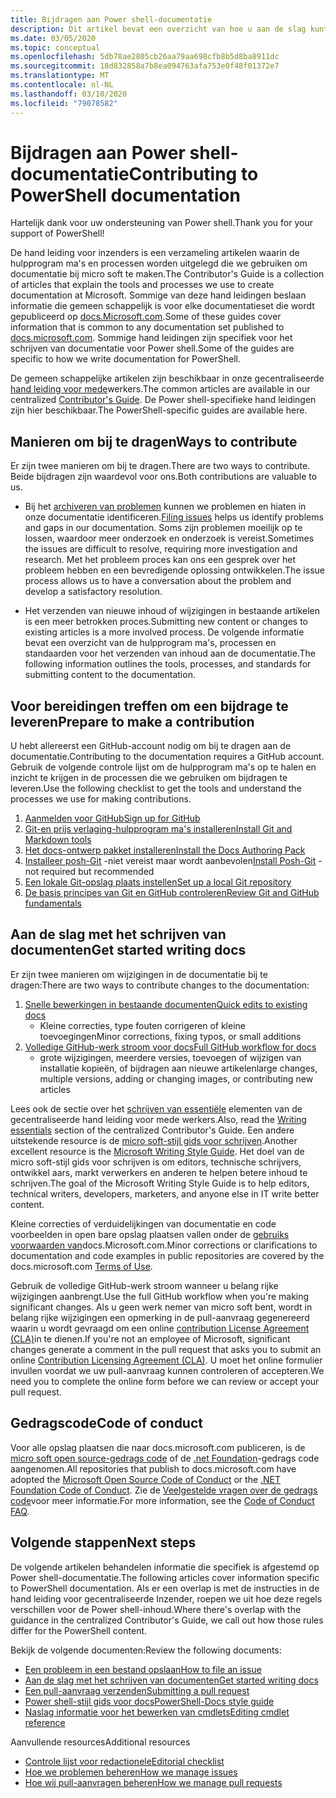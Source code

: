 ```yaml
---
title: Bijdragen aan Power shell-documentatie
description: Dit artikel bevat een overzicht van hoe u aan de slag kunt gaan als bijdrager aan de Power shell-documentatie.
ms.date: 03/05/2020
ms.topic: conceptual
ms.openlocfilehash: 5db78ae2805cb26aa79aa698cfb8b5d8ba8911dc
ms.sourcegitcommit: 18d832858a7b8ea094763afa753e0f48f01372e7
ms.translationtype: MT
ms.contentlocale: nl-NL
ms.lasthandoff: 03/10/2020
ms.locfileid: "79078582"
---
```

# <a name="contributing-to-powershell-documentation"></a><span data-ttu-id="87c15-103">Bijdragen aan Power shell-documentatie</span><span class="sxs-lookup"><span data-stu-id="87c15-103">Contributing to PowerShell documentation</span></span>

<span data-ttu-id="87c15-104">Hartelijk dank voor uw ondersteuning van Power shell.</span><span class="sxs-lookup"><span data-stu-id="87c15-104">Thank you for your support of PowerShell!</span></span>

<span data-ttu-id="87c15-105">De hand leiding voor inzenders is een verzameling artikelen waarin de hulpprogram ma's en processen worden uitgelegd die we gebruiken om documentatie bij micro soft te maken.</span><span class="sxs-lookup"><span data-stu-id="87c15-105">The Contributor's Guide is a collection of articles that explain the tools and processes we use to create documentation at Microsoft.</span></span> <span data-ttu-id="87c15-106">Sommige van deze hand leidingen beslaan informatie die gemeen schappelijk is voor elke documentatieset die wordt gepubliceerd op [docs.Microsoft.com][docs].</span><span class="sxs-lookup"><span data-stu-id="87c15-106">Some of these guides cover information that is common to any documentation set published to [docs.microsoft.com][docs].</span></span> <span data-ttu-id="87c15-107">Sommige hand leidingen zijn specifiek voor het schrijven van documentatie voor Power shell.</span><span class="sxs-lookup"><span data-stu-id="87c15-107">Some of the guides are specific to how we write documentation for PowerShell.</span></span>

<span data-ttu-id="87c15-108">De gemeen schappelijke artikelen zijn beschikbaar in onze gecentraliseerde [hand leiding voor mede][contribute]werkers.</span><span class="sxs-lookup"><span data-stu-id="87c15-108">The common articles are available in our centralized [Contributor's Guide][contribute].</span></span> <span data-ttu-id="87c15-109">De Power shell-specifieke hand leidingen zijn hier beschikbaar.</span><span class="sxs-lookup"><span data-stu-id="87c15-109">The PowerShell-specific guides are available here.</span></span>

## <a name="ways-to-contribute"></a><span data-ttu-id="87c15-110">Manieren om bij te dragen</span><span class="sxs-lookup"><span data-stu-id="87c15-110">Ways to contribute</span></span>

<span data-ttu-id="87c15-111">Er zijn twee manieren om bij te dragen.</span><span class="sxs-lookup"><span data-stu-id="87c15-111">There are two ways to contribute.</span></span> <span data-ttu-id="87c15-112">Beide bijdragen zijn waardevol voor ons.</span><span class="sxs-lookup"><span data-stu-id="87c15-112">Both contributions are valuable to us.</span></span>

- <span data-ttu-id="87c15-113">Bij het [archiveren van problemen][file-an-issue] kunnen we problemen en hiaten in onze documentatie identificeren.</span><span class="sxs-lookup"><span data-stu-id="87c15-113">[Filing issues][file-an-issue] helps us identify problems and gaps in our documentation.</span></span> <span data-ttu-id="87c15-114">Soms zijn problemen moeilijk op te lossen, waardoor meer onderzoek en onderzoek is vereist.</span><span class="sxs-lookup"><span data-stu-id="87c15-114">Sometimes the issues are difficult to resolve, requiring more investigation and research.</span></span> <span data-ttu-id="87c15-115">Met het probleem proces kan ons een gesprek over het probleem hebben en een bevredigende oplossing ontwikkelen.</span><span class="sxs-lookup"><span data-stu-id="87c15-115">The issue process allows us to have a conversation about the problem and develop a satisfactory resolution.</span></span>

- <span data-ttu-id="87c15-116">Het verzenden van nieuwe inhoud of wijzigingen in bestaande artikelen is een meer betrokken proces.</span><span class="sxs-lookup"><span data-stu-id="87c15-116">Submitting new content or changes to existing articles is a more involved process.</span></span> <span data-ttu-id="87c15-117">De volgende informatie bevat een overzicht van de hulpprogram ma's, processen en standaarden voor het verzenden van inhoud aan de documentatie.</span><span class="sxs-lookup"><span data-stu-id="87c15-117">The following information outlines the tools, processes, and standards for submitting content to the documentation.</span></span>

## <a name="prepare-to-make-a-contribution"></a><span data-ttu-id="87c15-118">Voor bereidingen treffen om een bijdrage te leveren</span><span class="sxs-lookup"><span data-stu-id="87c15-118">Prepare to make a contribution</span></span>

<span data-ttu-id="87c15-119">U hebt allereerst een GitHub-account nodig om bij te dragen aan de documentatie.</span><span class="sxs-lookup"><span data-stu-id="87c15-119">Contributing to the documentation requires a GitHub account.</span></span> <span data-ttu-id="87c15-120">Gebruik de volgende controle lijst om de hulpprogram ma's op te halen en inzicht te krijgen in de processen die we gebruiken om bijdragen te leveren.</span><span class="sxs-lookup"><span data-stu-id="87c15-120">Use the following checklist to get the tools and understand the processes we use for making contributions.</span></span>

1. [<span data-ttu-id="87c15-121">Aanmelden voor GitHub</span><span class="sxs-lookup"><span data-stu-id="87c15-121">Sign up for GitHub</span></span>](/contribute/get-started-setup-github)
1. [<span data-ttu-id="87c15-122">Git-en prijs verlaging-hulpprogram ma's installeren</span><span class="sxs-lookup"><span data-stu-id="87c15-122">Install Git and Markdown tools</span></span>](/contribute/get-started-setup-tools)
1. [<span data-ttu-id="87c15-123">Het docs-ontwerp pakket installeren</span><span class="sxs-lookup"><span data-stu-id="87c15-123">Install the Docs Authoring Pack</span></span>](/contribute/how-to-write-docs-auth-pack)
1. <span data-ttu-id="87c15-124">[Installeer posh-Git][posh-git] -niet vereist maar wordt aanbevolen</span><span class="sxs-lookup"><span data-stu-id="87c15-124">[Install Posh-Git][posh-git] - not required but recommended</span></span>
1. [<span data-ttu-id="87c15-125">Een lokale Git-opslag plaats instellen</span><span class="sxs-lookup"><span data-stu-id="87c15-125">Set up a local Git repository</span></span>](/contribute/get-started-setup-local)
1. [<span data-ttu-id="87c15-126">De basis principes van Git en GitHub controleren</span><span class="sxs-lookup"><span data-stu-id="87c15-126">Review Git and GitHub fundamentals</span></span>](/contribute/git-github-fundamentals)

## <a name="get-started-writing-docs"></a><span data-ttu-id="87c15-127">Aan de slag met het schrijven van documenten</span><span class="sxs-lookup"><span data-stu-id="87c15-127">Get started writing docs</span></span>

<span data-ttu-id="87c15-128">Er zijn twee manieren om wijzigingen in de documentatie bij te dragen:</span><span class="sxs-lookup"><span data-stu-id="87c15-128">There are two ways to contribute changes to the documentation:</span></span>

1. [<span data-ttu-id="87c15-129">Snelle bewerkingen in bestaande documenten</span><span class="sxs-lookup"><span data-stu-id="87c15-129">Quick edits to existing docs</span></span>](/contribute/#quick-edits-to-existing-documents)
   - <span data-ttu-id="87c15-130">Kleine correcties, type fouten corrigeren of kleine toevoegingen</span><span class="sxs-lookup"><span data-stu-id="87c15-130">Minor corrections, fixing typos, or small additions</span></span>
1. [<span data-ttu-id="87c15-131">Volledige GitHub-werk stroom voor docs</span><span class="sxs-lookup"><span data-stu-id="87c15-131">Full GitHub workflow for docs</span></span>](/contribute/how-to-write-workflows-major)
   - <span data-ttu-id="87c15-132">grote wijzigingen, meerdere versies, toevoegen of wijzigen van installatie kopieën, of bijdragen aan nieuwe artikelen</span><span class="sxs-lookup"><span data-stu-id="87c15-132">large changes, multiple versions, adding or changing images, or contributing new articles</span></span>

<span data-ttu-id="87c15-133">Lees ook de sectie over het [schrijven van essentiële](/contribute/style-quick-start) elementen van de gecentraliseerde hand leiding voor mede werkers.</span><span class="sxs-lookup"><span data-stu-id="87c15-133">Also, read the [Writing essentials](/contribute/style-quick-start) section of the centralized Contributor's Guide.</span></span> <span data-ttu-id="87c15-134">Een andere uitstekende resource is de [micro soft-stijl gids voor schrijven][style-guide].</span><span class="sxs-lookup"><span data-stu-id="87c15-134">Another excellent resource is the [Microsoft Writing Style Guide][style-guide].</span></span> <span data-ttu-id="87c15-135">Het doel van de micro soft-stijl gids voor schrijven is om editors, technische schrijvers, ontwikkel aars, markt verwerkers en anderen te helpen betere inhoud te schrijven.</span><span class="sxs-lookup"><span data-stu-id="87c15-135">The goal of the Microsoft Writing Style Guide is to help editors, technical writers, developers, marketers, and anyone else in IT write better content.</span></span>

<span data-ttu-id="87c15-136">Kleine correcties of verduidelijkingen van documentatie en code voorbeelden in open bare opslag plaatsen vallen onder de [gebruiks voorwaarden van][terms-of-use]docs.Microsoft.com.</span><span class="sxs-lookup"><span data-stu-id="87c15-136">Minor corrections or clarifications to documentation and code examples in public repositories are covered by the docs.microsoft.com [Terms of Use][terms-of-use].</span></span>

<span data-ttu-id="87c15-137">Gebruik de volledige GitHub-werk stroom wanneer u belang rijke wijzigingen aanbrengt.</span><span class="sxs-lookup"><span data-stu-id="87c15-137">Use the full GitHub workflow when you're making significant changes.</span></span> <span data-ttu-id="87c15-138">Als u geen werk nemer van micro soft bent, wordt in belang rijke wijzigingen een opmerking in de pull-aanvraag gegenereerd waarin u wordt gevraagd om een online [contribution License Agreement (CLA)][cla]in te dienen.</span><span class="sxs-lookup"><span data-stu-id="87c15-138">If you're not an employee of Microsoft, significant changes generate a comment in the pull request that asks you to submit an online [Contribution Licensing Agreement (CLA)][cla].</span></span> <span data-ttu-id="87c15-139">U moet het online formulier invullen voordat we uw pull-aanvraag kunnen controleren of accepteren.</span><span class="sxs-lookup"><span data-stu-id="87c15-139">We need you to complete the online form before we can review or accept your pull request.</span></span>

## <a name="code-of-conduct"></a><span data-ttu-id="87c15-140">Gedragscode</span><span class="sxs-lookup"><span data-stu-id="87c15-140">Code of conduct</span></span>

<span data-ttu-id="87c15-141">Voor alle opslag plaatsen die naar docs.microsoft.com publiceren, is de [micro soft open source-gedrags code](https://opensource.microsoft.com/codeofconduct/) of de [.net Foundation](https://dotnetfoundation.org/code-of-conduct)-gedrags code aangenomen.</span><span class="sxs-lookup"><span data-stu-id="87c15-141">All repositories that publish to docs.microsoft.com have adopted the [Microsoft Open Source Code of Conduct](https://opensource.microsoft.com/codeofconduct/) or the [.NET Foundation Code of Conduct](https://dotnetfoundation.org/code-of-conduct).</span></span> <span data-ttu-id="87c15-142">Zie de [Veelgestelde vragen over de gedrags code](https://opensource.microsoft.com/codeofconduct/faq/)voor meer informatie.</span><span class="sxs-lookup"><span data-stu-id="87c15-142">For more information, see the [Code of Conduct FAQ](https://opensource.microsoft.com/codeofconduct/faq/).</span></span>

## <a name="next-steps"></a><span data-ttu-id="87c15-143">Volgende stappen</span><span class="sxs-lookup"><span data-stu-id="87c15-143">Next steps</span></span>

<span data-ttu-id="87c15-144">De volgende artikelen behandelen informatie die specifiek is afgestemd op Power shell-documentatie.</span><span class="sxs-lookup"><span data-stu-id="87c15-144">The following articles cover information specific to PowerShell documentation.</span></span> <span data-ttu-id="87c15-145">Als er een overlap is met de instructies in de hand leiding voor gecentraliseerde Inzender, roepen we uit hoe deze regels verschillen voor de Power shell-inhoud.</span><span class="sxs-lookup"><span data-stu-id="87c15-145">Where there's overlap with the guidance in the centralized Contributor's Guide, we call out how those rules differ for the PowerShell content.</span></span>

<span data-ttu-id="87c15-146">Bekijk de volgende documenten:</span><span class="sxs-lookup"><span data-stu-id="87c15-146">Review the following documents:</span></span>

- [<span data-ttu-id="87c15-147">Een probleem in een bestand opslaan</span><span class="sxs-lookup"><span data-stu-id="87c15-147">How to file an issue</span></span>](file-an-issue.md)
- [<span data-ttu-id="87c15-148">Aan de slag met het schrijven van documenten</span><span class="sxs-lookup"><span data-stu-id="87c15-148">Get started writing docs</span></span>](get-started-writing.md)
- [<span data-ttu-id="87c15-149">Een pull-aanvraag verzenden</span><span class="sxs-lookup"><span data-stu-id="87c15-149">Submitting a pull request</span></span>](pull-requests.md)
- [<span data-ttu-id="87c15-150">Power shell-stijl gids voor docs</span><span class="sxs-lookup"><span data-stu-id="87c15-150">PowerShell-Docs style guide</span></span>](powershell-style-guide.md)
- [<span data-ttu-id="87c15-151">Naslag informatie voor het bewerken van cmdlets</span><span class="sxs-lookup"><span data-stu-id="87c15-151">Editing cmdlet reference</span></span>](editing-cmdlet-ref.md)

<span data-ttu-id="87c15-152">Aanvullende resources</span><span class="sxs-lookup"><span data-stu-id="87c15-152">Additional resources</span></span>

- [<span data-ttu-id="87c15-153">Controle lijst voor redactionele</span><span class="sxs-lookup"><span data-stu-id="87c15-153">Editorial checklist</span></span>](editorial-checklist.md)
- [<span data-ttu-id="87c15-154">Hoe we problemen beheren</span><span class="sxs-lookup"><span data-stu-id="87c15-154">How we manage issues</span></span>](managing-issues.md)
- [<span data-ttu-id="87c15-155">Hoe wij pull-aanvragen beheren</span><span class="sxs-lookup"><span data-stu-id="87c15-155">How we manage pull requests</span></span>](managing-pull-requests.md)

<!--link refs-->
[cla]: https://cla.microsoft.com/
[contribute]: /contribute/
[docs]: https://docs.microsoft.com/
[file-an-issue]: file-an-issue.md
[posh-git]: https://www.powershellgallery.com/packages/posh-git
[psdocs]: https://docs.microsoft.com/powershell
[style-guide]: https://docs.microsoft.com/style-guide/welcome/
[terms-of-use]: https://docs.microsoft.com/legal/termsofuse